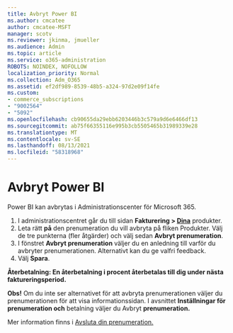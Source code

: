 ```yaml
---
title: Avbryt Power BI
ms.author: cmcatee
author: cmcatee-MSFT
manager: scotv
ms.reviewer: jkinma, jmueller
ms.audience: Admin
ms.topic: article
ms.service: o365-administration
ROBOTS: NOINDEX, NOFOLLOW
localization_priority: Normal
ms.collection: Adm_O365
ms.assetid: ef2df989-8539-48b5-a324-97d2e09f14fe
ms.custom:
- commerce_subscriptions
- "9002564"
- "5092"
ms.openlocfilehash: cb90655da29ebb6203446b3c579a9d6e6466df13
ms.sourcegitcommit: ab75f66355116e995b3cb5505465b31989339e28
ms.translationtype: MT
ms.contentlocale: sv-SE
ms.lasthandoff: 08/13/2021
ms.locfileid: "58318968"
---
```

# <a name="cancel-power-bi"></a>Avbryt Power BI

Power BI kan avbrytas i Administrationscenter för Microsoft 365.

1. I administrationscentret går du till sidan **Fakturering > [Dina](https://go.microsoft.com/fwlink/p/?linkid=842054)** produkter.
2. Leta rätt **på** den prenumeration du vill avbryta på fliken Produkter. Välj de tre punkterna (fler åtgärder) och välj sedan **Avbryt prenumeration**.
3. I fönstret **Avbryt prenumeration** väljer du en anledning till varför du avbryter prenumerationen. Alternativt kan du ge valfri feedback.
4. Välj **Spara**.

**Återbetalning: En återbetalning i procent återbetalas till dig under nästa faktureringsperiod.**

**Obs!** Om du inte ser alternativet för att avbryta prenumerationen väljer du prenumerationen för att visa informationssidan. I avsnittet **Inställningar för prenumeration och** betalning väljer du Avbryt **prenumeration.**

Mer information finns i [Avsluta din prenumeration.](https://docs.microsoft.com/microsoft-365/commerce/subscriptions/cancel-your-subscription)